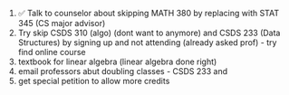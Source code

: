 1. ✅ Talk to counselor about skipping MATH 380 by replacing with STAT 345 (CS major advisor)
2. Try skip CSDS 310 (algo) (dont want to anymore) and CSDS 233 (Data Structures) by signing up and not attending (already asked prof) - try find online course
3. textbook for linear algebra (linear algebra done right)
4. email professors abut doubling classes - CSDS 233 and 
5. get special petition to allow more credits